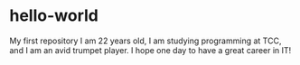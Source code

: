 # hello-world
My first repository
I am 22 years old, I am studying programming at TCC, and I am an avid trumpet player.
I hope one day to have a great career in IT!
